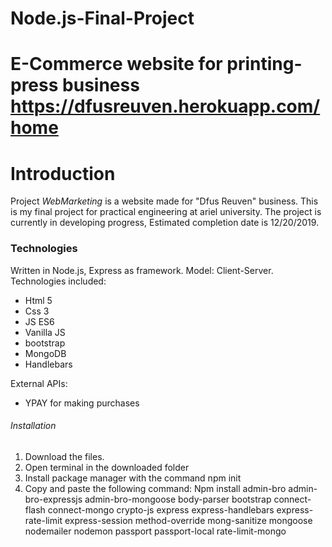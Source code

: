 
# Node.js-Final-Project
E-Commerce website for printing-press business
https://dfusreuven.herokuapp.com/home
=======
# Introduction 
Project *WebMarketing* is a website made for "Dfus Reuven" business.
This is my final project for practical engineering at ariel university.
The project is currently in developing progress, Estimated completion date is 12/20/2019.

### Technologies
Written in Node.js, Express as framework.
Model: Client-Server.
Technologies included:
- Html 5
- Css 3
- JS ES6
- Vanilla JS
- bootstrap
- MongoDB
- Handlebars

External APIs:
- YPAY for making purchases

###### Installation
1. Download the files.
2. Open terminal in the downloaded folder
3. Install package manager with the command npm init
4. Copy and paste the following command:
   Npm install admin-bro admin-bro-expressjs admin-bro-mongoose body-parser bootstrap connect-flash
   connect-mongo crypto-js express express-handlebars express-rate-limit express-session
   method-override mong-sanitize mongoose nodemailer nodemon passport passport-local
   rate-limit-mongo
